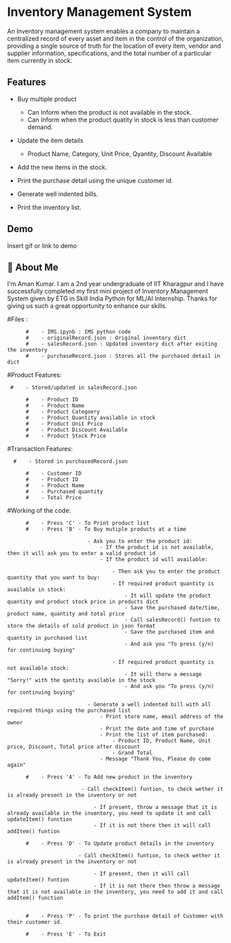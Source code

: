 
# Inventory Management System

An Inventory management system enables a company to maintain a centralized record of every asset and item in the control of the organization, providing a single source of truth for the location of every item, vendor and supplier information, specifications, and the total number of a particular item currently in stock.
## Features

- Buy multiple product
    - Can Inform when the product is not available in the stock.
    - Can Inform when the product quatity in stock is less than customer demand.

- Update the item details
    - Product Name, Category, Unit Price, Qyantity, Discount Available

- Add the new items in the stock.
- Print the purchase detail using the unique customer id.
- Generate well indented bills.
- Print the inventory list.
## Demo

Insert gif or link to demo

  
## 🚀 About Me
I'm Aman Kumar. I am a 2nd year undergraduate of IIT Kharagpur and I have successfully completed my first mini project of Inventory Management System given by ETG in Skill India Python for ML/AI Internship. Thanks for giving us such a great opportunity to enhance our skills.

  
#Files :

          #    - IMS.ipynb : IMS python code
          #    - originalRecord.json : Original inventory dict
          #    - salesRecord.json : Updated inventory dict after exiting the inventory
          #    - purchaseRecord.json : Stores all the purchased detail in dict


#Product Features:

     #    - Stored/updated in salesRecord.json 
     
          #    - Product ID
          #    - Product Name
          #    - Product Categoery
          #    - Product Quantity available in stock
          #    - Product Unit Price
          #    - Product Discount Available
          #    - Product Stock Price
          
         
 #Transaction Features: 

      #    - Stored in purchasedRecord.json
      
          #    - Customer ID
          #    - Product ID
          #    - Product Name
          #    - Purchased quantity
          #    - Total Price
 
 
 #Working of the code:

          #    - Press 'C' - To Print product list
          #    - Press 'B' - To Buy mutiple products at a time

                              - Ask you to enter the product id:
                                  - If the product id is not available, then it will ask you to enter a valid product id
                                  - If the product id will available:

                                      - Then ask you to enter the product quantity that you want to buy:
                                      - If required product quantity is available in stock:
                                          - It will update the product quantity and product stock price in products dict
                                          - Save the purchased date/time, product name, quantity and total price
                                          - Call salesRecord() funtion to store the details of sold product in json format
                                          - Save the purchased item and quantity in purchased list
                                          - And ask you "To press (y/n) for continuing buying"

                                      - If required product quantity is not available stock:
                                          - It will thorw a message "Sorry!" with the qantity available in the stock
                                          - And ask you "To press (y/n) for continuing buying"

                              - Generate a well indented bill with all required things using the purchased list
                                  - Print store name, email address of the owner
                                  - Print the date and time of purchase
                                  - Print the list of item purchased:
                                      - Product ID, Product Name, Unit price, Discount, Total price after discount
                                      - Grand Total
                                  - Message "Thank You, Please do come again"

          #    - Press 'A' - To Add new product in the inventory

                            - Call checkItem() funtion, to check wether it is already present in the inventory or not

                                - If present, throw a message that it is already available in the inventory, you need to update it and call updateItem() function
                                - If it is not there then it will call addItem() funtion

          #    - Press 'D' - To Update product details in the inventory

                           - Call checkItem() funtion, to check wether it is already present in the inventory or not

                                - If present, then it will call updateItem() funtion 
                                - If it is not there then throw a message that it is not available in the inventory, you need to add it and call addItem() function


          #    - Press 'P' - To print the purchase detail of Customer with their customer id.

          #    - Press 'E' - To Exit


